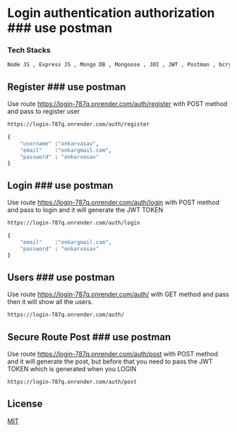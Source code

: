 # Login authentication authorization ### use postman
### Tech Stacks
```python
Node JS , Express JS , Mongo DB , Mongoose , JOI , JWT , Postman , bcryptjs , dotenv , nodemoon

```

## Register   ### use postman

Use route https://login-787q.onrender.com/auth/register with POST method and pass 
to register user

```bash
https://login-787q.onrender.com/auth/register
```
```bash
{
    "username" :"onkarvasav",
    "email"    :"onkargmail.com",
    "password" : "onkarvasav"
}
```

## Login   ### use postman

Use route https://login-787q.onrender.com/auth/login with POST method and pass 
to login and it will generate the JWT TOKEN

```bash
https://login-787q.onrender.com/auth/login
```
```bash
{
    "email"    :"onkargmail.com",
    "password" : "onkarvasav"
}
```


## Users  ### use postman
Use route https://login-787q.onrender.com/auth/ with GET method and pass 
then it will show all the users.

```bash
https://login-787q.onrender.com/auth/
```

## Secure Route Post   ### use postman

Use route https://login-787q.onrender.com/auth/post with POST method and it will generate the post, but before that you need to pass the JWT TOKEN which is generated when you LOGIN

```bash
https://login-787q.onrender.com/auth/post

```


## License

[MIT](https://choosealicense.com/licenses/mit/)
